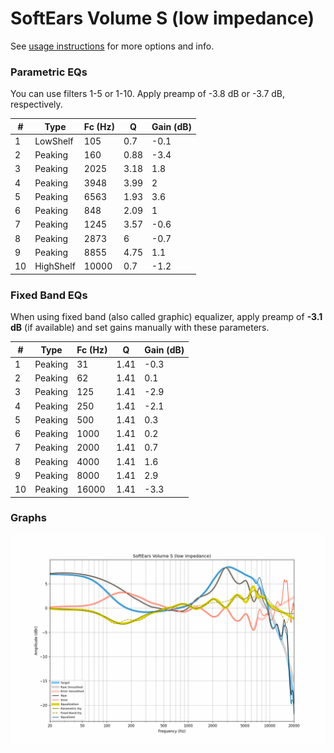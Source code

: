 # SoftEars Volume S (low impedance)
See [usage instructions](https://github.com/jaakkopasanen/AutoEq#usage) for more options and info.

### Parametric EQs
You can use filters 1-5 or 1-10. Apply preamp of -3.8 dB or -3.7 dB, respectively.

|   # | Type      |   Fc (Hz) |    Q |   Gain (dB) |
|-----|-----------|-----------|------|-------------|
|   1 | LowShelf  |       105 | 0.7  |        -0.1 |
|   2 | Peaking   |       160 | 0.88 |        -3.4 |
|   3 | Peaking   |      2025 | 3.18 |         1.8 |
|   4 | Peaking   |      3948 | 3.99 |         2   |
|   5 | Peaking   |      6563 | 1.93 |         3.6 |
|   6 | Peaking   |       848 | 2.09 |         1   |
|   7 | Peaking   |      1245 | 3.57 |        -0.6 |
|   8 | Peaking   |      2873 | 6    |        -0.7 |
|   9 | Peaking   |      8855 | 4.75 |         1.1 |
|  10 | HighShelf |     10000 | 0.7  |        -1.2 |

### Fixed Band EQs
When using fixed band (also called graphic) equalizer, apply preamp of **-3.1 dB** (if available) and set gains manually with these parameters.

|   # | Type    |   Fc (Hz) |    Q |   Gain (dB) |
|-----|---------|-----------|------|-------------|
|   1 | Peaking |        31 | 1.41 |        -0.3 |
|   2 | Peaking |        62 | 1.41 |         0.1 |
|   3 | Peaking |       125 | 1.41 |        -2.9 |
|   4 | Peaking |       250 | 1.41 |        -2.1 |
|   5 | Peaking |       500 | 1.41 |         0.3 |
|   6 | Peaking |      1000 | 1.41 |         0.2 |
|   7 | Peaking |      2000 | 1.41 |         0.7 |
|   8 | Peaking |      4000 | 1.41 |         1.6 |
|   9 | Peaking |      8000 | 1.41 |         2.9 |
|  10 | Peaking |     16000 | 1.41 |        -3.3 |

### Graphs
![](./SoftEars%20Volume%20S%20(low%20impedance).png)
